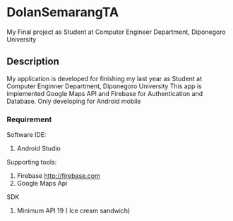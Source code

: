 # DolanSemarangTA
My Final project as Student at Computer Engineer Department, Diponegoro University

## Description
My application is developed for finishing my last year as Student at Computer Enginner Department, Diponegoro University
This app is implemented Google Maps API and Firebase for Authentication and Database. Only developing for Android mobile

### Requirement
Software IDE:
1. Android Studio

Supporting tools:
1. Firebase http://firebase.com
2. Google Maps Api

SDK
1. Minimum API 19 ( Ice cream sandwich)
